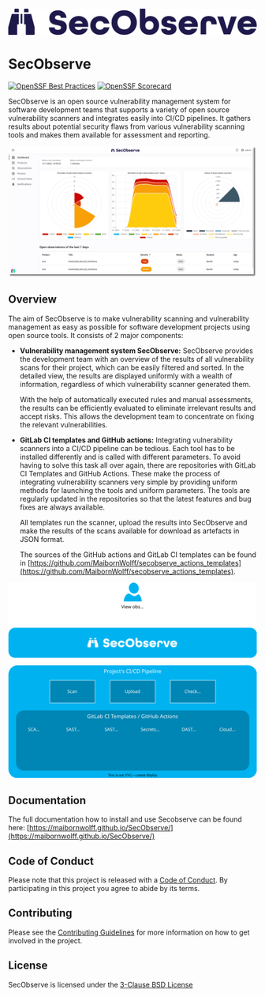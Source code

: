 ![SecObserve](frontend/public/secobserve.svg)

# SecObserve

[![OpenSSF Best Practices](https://www.bestpractices.dev/projects/8388/badge)](https://www.bestpractices.dev/projects/8388) [![OpenSSF Scorecard](https://api.securityscorecards.dev/projects/github.com/MaibornWolff/SecObserve/badge)](https://securityscorecards.dev/viewer/?uri=github.com/MaibornWolff/SecObserve)



SecObserve is an open source vulnerability management system for software development teams that supports a variety of open source vulnerability scanners and integrates easily into CI/CD pipelines. It gathers results about potential security flaws from various vulnerability scanning tools and makes them available for assessment and reporting.

![Dashboard](docs/assets/images/screenshot_dashboard.png)

## Overview

The aim of SecObserve is to make vulnerability scanning and vulnerability management as easy as possible for software development projects using open source tools. It consists of 2 major components:

* **Vulnerability management system SecObserve:** SecObserve provides the development team with an overview of the results of all vulnerability scans for their project, which can be easily filtered and sorted. In the detailed view, the results are displayed uniformly with a wealth of information, regardless of which vulnerability scanner generated them.

    With the help of automatically executed rules and manual assessments, the results can be efficiently evaluated to eliminate irrelevant results and accept risks. This allows the development team to concentrate on fixing the relevant vulnerabilities.

* **GitLab CI templates and GitHub actions:** Integrating vulnerability scanners into a CI/CD pipeline can be tedious. Each tool has to be installed differently and is called with different parameters. To avoid having to solve this task all over again, there are repositories with GitLab CI Templates and GitHub Actions. These make the process of integrating vulnerability scanners very simple by providing uniform methods for launching the tools and uniform parameters. The tools are regularly updated in the repositories so that the latest features and bug fixes are always available.

    All templates run the scanner, upload the results into SecObserve and make the results of the scans available for download as artefacts in JSON format.

    The sources of the GitHub actions and GitLab CI templates can be found in [https://github.com/MaibornWolff/secobserve_actions_templates](https://github.com/MaibornWolff/secobserve_actions_templates).

![Overview](docs/assets/images/secobserve_process.svg)

## Documentation

The full documentation how to install and use Secobserve can be found here: [https://maibornwolff.github.io/SecObserve/](https://maibornwolff.github.io/SecObserve/)

## Code of Conduct

Please note that this project is released with a [Code of Conduct](CODE_OF_CONDUCT.md). By participating in this project you agree to abide by its terms.

## Contributing

Please see the [Contributing Guidelines](CONTRIBUTING.md) for more information on how to get involved in the project.

## License

SecObserve is licensed under the [3-Clause BSD License](LICENSE.txt)
